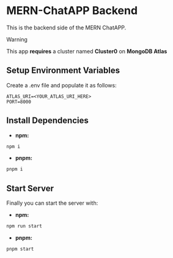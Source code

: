 # MERN-ChatAPP Backend

This is the backend side of the MERN ChatAPP.

> [!WARNING]
> This app **requires** a cluster named **Cluster0** on **MongoDB Atlas**

## Setup Environment Variables

Create a .env file and populate it as follows:

```env
ATLAS_URI=<YOUR_ATLAS_URI_HERE>
PORT=8000
```

## Install Dependencies

- **npm:**

```sh
npm i
```

- **pnpm:**

```sh
pnpm i
```

## Start Server

Finally you can start the server with:

- **npm:**

```sh
npm run start
```

- **pnpm:**

```sh
pnpm start
```

